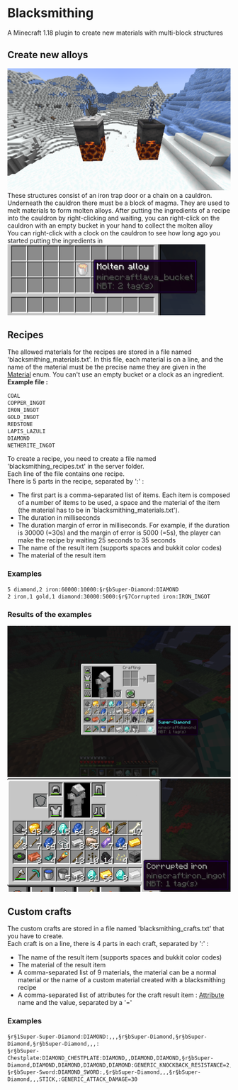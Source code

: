
# Blacksmithing
A Minecraft 1.18 plugin to create new materials with multi-block structures
## Create new alloys
![Structures](doc/images/Structures.png)
These structures consist of an iron trap door or a chain on a cauldron. Underneath the cauldron there must be a block of magma.
They are used to melt materials to form molten alloys. 
After putting the ingredients of a recipe into the cauldron by right-clicking and waiting, you can right-click on the cauldron with an empty bucket in your hand to collect the molten alloy  
You can right-click with a clock on the cauldron to see how long ago you started putting the ingredients in
![Molten alloy](doc/images/Alloy.png)
## Recipes
The allowed materials for the recipes are stored in a file named 'blacksmithing_materials.txt'. In this file, each material is on a line, and the name of the material must be the precise name they are given in the [Material](https://hub.spigotmc.org/javadocs/bukkit/org/bukkit/Material.html) enum.
You can't use an empty bucket or a clock as an ingredient.
**Example file :**
```
COAL
COPPER_INGOT
IRON_INGOT
GOLD_INGOT
REDSTONE
LAPIS_LAZULI
DIAMOND
NETHERITE_INGOT
```
  
To create a recipe, you need to create a file named 'blacksmithing_recipes.txt' in the server folder.  
Each line of the file contains one recipe.  
There is 5 parts in the recipe, separated by ':' :
- The first part is a comma-separated list of items. Each item is composed of a number of items to be used, a space and the material of the item (the material has to be in 'blacksmithing_materials.txt').
- The duration in milliseconds
- The duration margin of error in milliseconds. For example, if the duration is 30000 (=30s) and the margin of error is 5000 (=5s), the player can make the recipe by waiting 25 seconds to 35 seconds
- The name of the result item (supports spaces and bukkit color codes)
- The material of the result item
### Examples
```
5 diamond,2 iron:60000:10000:§r§bSuper-Diamond:DIAMOND
2 iron,1 gold,1 diamond:30000:5000:§r§7Corrupted iron:IRON_INGOT
```
### Results of the examples
![Screenshot 1](doc/images/Recipe1.png)
![Screenshot 2](doc/images/Recipe2.png)
## Custom crafts
The custom crafts are stored in a file named 'blacksmithing_crafts.txt' that you have to create.  
Each craft is on a line, there is 4 parts in each craft, separated by ':' :
 - The name of the result item (supports spaces and bukkit color codes)
 - The material of the result item
 - A comma-separated list of 9 materials, the material can be a normal material or the name of a custom material created with a blacksmithing recipe
 - A comma-separated list of attributes for the craft result item : [Attribute](https://hub.spigotmc.org/javadocs/spigot/org/bukkit/attribute/Attribute.html) name and the value, separated by a '='  
### Examples 
```
§r§1Super-Super-Diamond:DIAMOND:,,,§r§bSuper-Diamond,§r§bSuper-Diamond,§r§bSuper-Diamond,,,:
§r§bSuper-Chestplate:DIAMOND_CHESTPLATE:DIAMOND,,DIAMOND,DIAMOND,§r§bSuper-Diamond,DIAMOND,DIAMOND,DIAMOND,DIAMOND:GENERIC_KNOCKBACK_RESISTANCE=2,GENERIC_MAX_HEALTH=20
§r§bSuper-Sword:DIAMOND_SWORD:,§r§bSuper-Diamond,,,§r§bSuper-Diamond,,,STICK,:GENERIC_ATTACK_DAMAGE=30
```